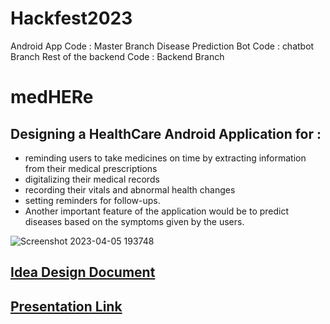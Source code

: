 # Hackfest2023

Android App Code : Master Branch
Disease Prediction Bot Code : chatbot Branch
Rest of the backend Code : Backend Branch

# medHERe 

## Designing a HealthCare Android Application for :
* reminding users to take medicines on time by extracting information from their medical prescriptions
* digitalizing their medical records
* recording their vitals and abnormal health changes
* setting reminders for follow-ups. 
* Another important feature of the application would be to predict diseases based on the symptoms given by the users.

![Screenshot 2023-04-05 193748](https://user-images.githubusercontent.com/58601804/230106312-d0159013-9a5f-44c9-ad8e-9044f8d6ed0b.jpg)

## [Idea Design Document](https://docs.google.com/document/d/1X-g2dYeguC0oYQMr-uzzADxr1VufpCQlP64JDHfnA7o/edit)
## [Presentation Link](https://docs.google.com/presentation/d/1SCll0fd-dXEYcyPbatV677X-6Dgxj7O-IinB61aM-NU/edit#slide=id.p)
